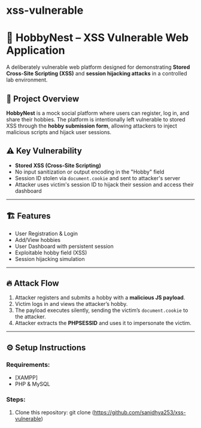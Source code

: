 # xss-vulnerable
# 🐞 HobbyNest – XSS Vulnerable Web Application

A deliberately vulnerable web platform designed for demonstrating **Stored Cross-Site Scripting (XSS)** and **session hijacking attacks** in a controlled lab environment.

## 🧠 Project Overview

**HobbyNest** is a mock social platform where users can register, log in, and share their hobbies. The platform is intentionally left vulnerable to stored XSS through the **hobby submission form**, allowing attackers to inject malicious scripts and hijack user sessions.

## ⚠️ Key Vulnerability

- **Stored XSS (Cross-Site Scripting)**
- No input sanitization or output encoding in the "Hobby" field
- Session ID stolen via `document.cookie` and sent to attacker's server
- Attacker uses victim's session ID to hijack their session and access their dashboard

---

## 🏗️ Features

- User Registration & Login
- Add/View hobbies
- User Dashboard with persistent session
- Exploitable hobby field (XSS)
- Session hijacking simulation

---

## 🔥 Attack Flow

1. Attacker registers and submits a hobby with a **malicious JS payload**.
2. Victim logs in and views the attacker’s hobby.
3. The payload executes silently, sending the victim’s `document.cookie` to the attacker.
4. Attacker extracts the **PHPSESSID** and uses it to impersonate the victim.

---

## ⚙️ Setup Instructions

### Requirements:
- [XAMPP]
- PHP & MySQL

### Steps:

1. Clone this repository:
   git clone (https://github.com/sanidhya253/xss-vulnerable)
